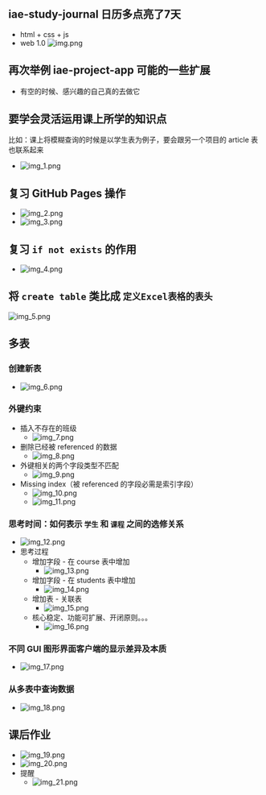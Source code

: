 ## iae-study-journal 日历多点亮了7天
- html + css + js
- web 1.0
![img.png](img.png)

## 再次举例 iae-project-app 可能的一些扩展
- 有空的时候、感兴趣的自己真的去做它

## 要学会灵活运用课上所学的知识点
比如：课上将模糊查询的时候是以学生表为例子，要会跟另一个项目的 article 表也联系起来
- ![img_1.png](img_1.png)

## 复习 GitHub Pages 操作
- ![img_2.png](img_2.png)
- ![img_3.png](img_3.png)

## 复习 `if not exists` 的作用
- ![img_4.png](img_4.png)

## 将 `create table` 类比成 `定义Excel表格的表头`
![img_5.png](img_5.png)

## 多表
### 创建新表
- ![img_6.png](img_6.png)
### 外键约束
- 插入不存在的班级
  - ![img_7.png](img_7.png)
- 删除已经被 referenced 的数据
  - ![img_8.png](img_8.png)
- 外键相关的两个字段类型不匹配
  - ![img_9.png](img_9.png)
- Missing index（被 referenced 的字段必需是索引字段）
  - ![img_10.png](img_10.png)
  - ![img_11.png](img_11.png)
### 思考时间：如何表示 `学生` 和 `课程` 之间的选修关系
- ![img_12.png](img_12.png)
- 思考过程
  - 增加字段 - 在 course 表中增加
    - ![img_13.png](img_13.png)
  - 增加字段 - 在 students 表中增加
    - ![img_14.png](img_14.png)
  - 增加表 - 关联表
    - ![img_15.png](img_15.png)
  - 核心稳定、功能可扩展、开闭原则。。。
    - ![img_16.png](img_16.png)
### 不同 GUI 图形界面客户端的显示差异及本质
- ![img_17.png](img_17.png)

### 从多表中查询数据
- ![img_18.png](img_18.png)

## 课后作业
- ![img_19.png](img_19.png)
- ![img_20.png](img_20.png)
- 提醒
  - ![img_21.png](img_21.png)